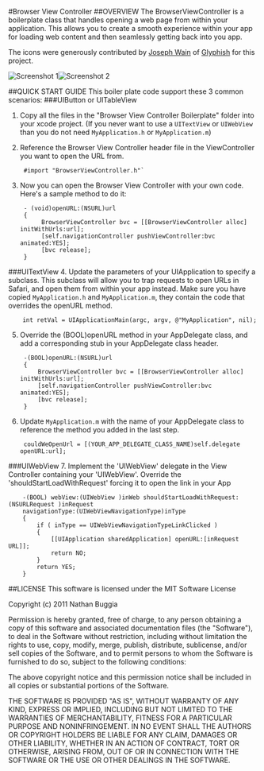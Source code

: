 #Browser View Controller
##OVERVIEW
The BrowserViewController is a boilerplate class that handles opening a web page from within your application. This allows you to create a smooth experience within your app for loading web content and then seamlessly getting back into you app.

The icons were generously contributed by [Joseph Wain]("http://penandthink.com/") of [Glyphish]("http://glyphish.com") for this project.

![Screenshot 1](http://nathanbuggia.com/wp-content/uploads/2011/10/Browser-View-Controller-1.png)![Screenshot 2](http://nathanbuggia.com/wp-content/uploads/2011/10/Browser-View-Controller.png)

##QUICK START GUIDE
This boiler plate code support these 3 common scenarios:
###UIButton or UITableView
1. Copy all the files in the "Browser View Controller Boilerplate" folder into your xcode project. (If you never want to use a `UITextView` or `UIWebView` than you do not need `MyApplication.h` or `MyApplication.m`)

2. Reference the Browser View Controller header file in the ViewController you want to open the URL from.

        #import "BrowserViewController.h"`

3. Now you can open the Browser View Controller with your own code. Here's a sample method to do it:

        - (void)openURL:(NSURL)url
        {
             BrowserViewController bvc = [[BrowserViewController alloc] initWithUrls:url];
             [self.navigationController pushViewController:bvc animated:YES];
             [bvc release];
        }

###UITextView
4. Update the parameters of your UIApplication to specify a subclass. This subclass will allow you to trap requests to open URLs in Safari, and open them from within your app instead. Make sure you have copied `MyApplication.h` and `MyApplication.m`, they contain the code that overrides the openURL method.

        int retVal = UIApplicationMain(argc, argv, @"MyApplication", nil);

5. Override the (BOOL)openURL method in your AppDelegate class, and add a corresponding stub in your AppDelegate class header.

        -(BOOL)openURL:(NSURL)url
        {
            BrowserViewController bvc = [[BrowserViewController alloc] initWithUrls:url];
            [self.navigationController pushViewController:bvc animated:YES];
            [bvc release];
        }

6. Update `MyApplication.m` with the name of your AppDelegate class to reference the method you added in the last step.

        couldWeOpenUrl = [(YOUR_APP_DELEGATE_CLASS_NAME)self.delegate openURL:url];

###UIWebView
7. Implement the 'UIWebView' delegate in the View Controller containing your 'UIWebView'. Override the 'shouldStartLoadWithRequest' forcing it to open the link in your App

        -(BOOL) webView:(UIWebView )inWeb shouldStartLoadWithRequest:(NSURLRequest )inRequest 
        navigationType:(UIWebViewNavigationType)inType 
        {
            if ( inType == UIWebViewNavigationTypeLinkClicked ) 
            {
                [[UIApplication sharedApplication] openURL:[inRequest URL]];
                return NO;
            }
            return YES;
        }

##LICENSE
This software is licensed under the MIT Software License

Copyright (c) 2011 Nathan Buggia

Permission is hereby granted, free of charge, to any person obtaining a copy of this software and associated documentation files (the "Software"), to deal in the Software without restriction, including without limitation the rights to use, copy, modify, merge, publish, distribute, sublicense, and/or sell copies of the Software, and to permit persons to whom the Software is furnished to do so, subject to the following conditions:

The above copyright notice and this permission notice shall be included in all copies or substantial portions of the Software.

THE SOFTWARE IS PROVIDED "AS IS", WITHOUT WARRANTY OF ANY KIND, EXPRESS OR IMPLIED, INCLUDING BUT NOT LIMITED TO THE WARRANTIES OF MERCHANTABILITY, FITNESS FOR A PARTICULAR PURPOSE AND NONINFRINGEMENT. IN NO EVENT SHALL THE AUTHORS OR COPYRIGHT HOLDERS BE LIABLE FOR ANY CLAIM, DAMAGES OR OTHER LIABILITY, WHETHER IN AN ACTION OF CONTRACT, TORT OR OTHERWISE, ARISING FROM, OUT OF OR IN CONNECTION WITH THE SOFTWARE OR THE USE OR OTHER DEALINGS IN THE SOFTWARE.

